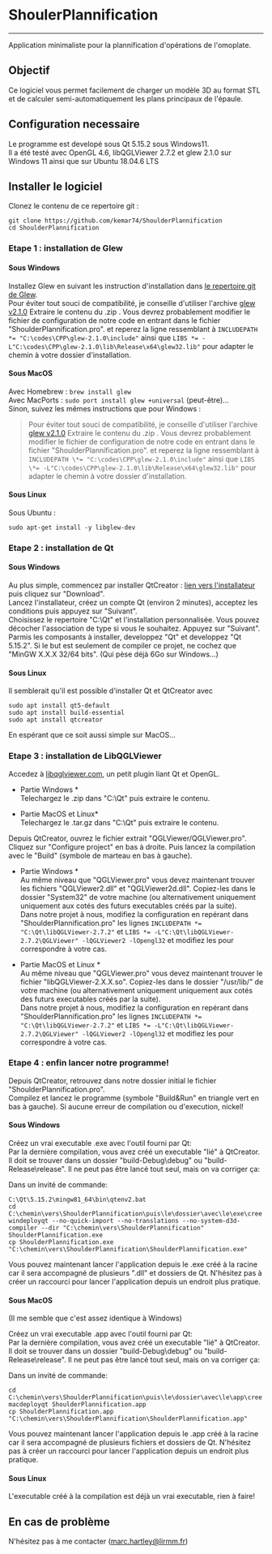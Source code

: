 # ShoulerPlannification
------
Application minimaliste pour la plannification d'opérations de l'omoplate.

## Objectif
Ce logiciel vous permet facilement de charger un modèle 3D au format STL et de calculer semi-automatiquement les plans principaux de l'épaule.

## Configuration necessaire
Le programme est developé sous Qt 5.15.2 sous Windows11.  
Il a été testé avec OpenGL 4.6, libQGLViewer 2.7.2 et glew 2.1.0 sur Windows 11 ainsi que sur Ubuntu 18.04.6 LTS

## Installer le logiciel
Clonez le contenu de ce repertoire git :  
```
git clone https://github.com/kemar74/ShoulderPlannification
cd ShoulderPlannification
```

### Etape 1 : installation de Glew
#### Sous Windows
Installez Glew en suivant les instruction d'installation dans [le repertoire git de Glew](https://github.com/nigels-com/glew).  
Pour éviter tout souci de compatibilité, je conseille d'utiliser l'archive [glew v2.1.0](https://github.com/nigels-com/glew/releases/tag/glew-2.1.0)
Extraire le contenu du .zip . Vous devrez probablement modifier le fichier de configuration de notre code en entrant dans le fichier "ShoulderPlannification.pro".
et reperez la ligne ressemblant à `INCLUDEPATH *= "C:\codes\CPP\glew-2.1.0\include"` ainsi que `LIBS *= -L"C:\codes\CPP\glew-2.1.0\lib\Release\x64\glew32.lib"` pour adapter le chemin à votre dossier d'installation.
#### Sous MacOS
Avec Homebrew : ```brew install glew```  
Avec MacPorts : ```sudo port install glew +universal``` (peut-être)...  
Sinon, suivez les mêmes instructions que pour Windows :  
> Pour éviter tout souci de compatibilité, je conseille d'utiliser l'archive [glew v2.1.0](https://github.com/nigels-com/glew/releases/tag/glew-2.1.0)
> Extraire le contenu du .zip . Vous devrez probablement modifier le fichier de configuration de notre code en entrant dans le fichier "ShoulderPlannification.pro".
> et reperez la ligne ressemblant à `INCLUDEPATH \*= "C:\codes\CPP\glew-2.1.0\include"` ainsi que `LIBS \*= -L"C:\codes\CPP\glew-2.1.0\lib\Release\x64\glew32.lib"` pour adapter le chemin à votre dossier d'installation.
#### Sous Linux
Sous Ubuntu : 
```sudo apt-get update -y
sudo apt-get install -y libglew-dev
```

### Etape 2 : installation de Qt
#### Sous Windows
Au plus simple, commencez par installer QtCreator : [lien vers l'installateur](https://www.qt.io/download-qt-installer) puis cliquez sur "Download".  
Lancez l'installateur, créez un compte Qt (environ 2 minutes), acceptez les conditions puis appuyez sur "Suivant".  
Choisissez le repertoire "C:\Qt" et l'installation personnalisée. Vous pouvez décocher l'association de type si vous le souhaitez. Appuyez sur "Suivant".  
Parmis les composants à installer, developpez "Qt" et developpez "Qt 5.15.2". Si le but est seulement de compiler ce projet, ne cochez que "MinGW X.X.X 32/64 bits". (Qui pèse déjà 6Go sur Windows...)  

#### Sous Linux 
Il semblerait qu'il est possible d'installer Qt et QtCreator avec 
```
sudo apt install qt5-default
sudo apt install build-essential
sudo apt install qtcreator
```
En espérant que ce soit aussi simple sur MacOS...

### Etape 3 : installation de LibQGLViewer
Accedez à [libqglviewer.com](http://libqglviewer.com/download.html), un petit plugin liant Qt et OpenGL.  

* Partie Windows *  
Telechargez le .zip dans "C:\Qt" puis extraire le contenu.  

* Partie MacOS et Linux*  
Telechargez le .tar.gz dans "C:\Qt" puis extraire le contenu.

Depuis QtCreator, ouvrez le fichier extrait "QGLViewer/QGLViewer.pro". Cliquez sur "Configure project" en bas à droite. Puis lancez la compilation avec le "Build" (symbole de marteau en bas à gauche).

* Partie Windows *  
Au même niveau que "QGLViewer.pro" vous devez maintenant trouver les fichiers "QGLViewer2.dll" et "QGLViewer2d.dll". Copiez-les dans le dossier "System32" de votre machine (ou alternativement uniquement uniquement aux cotés des futurs executables créés par la suite).  
Dans notre projet à nous, modifiez la configuration en repérant dans "ShoulderPlannification.pro" les lignes `INCLUDEPATH *= "C:\Qt\libQGLViewer-2.7.2"` et `LIBS *= -L"C:\Qt\libQGLViewer-2.7.2\QGLViewer" -lQGLViewer2 -lOpengl32` et modifiez les pour correspondre à votre cas.

* Partie MacOS et Linux *  
Au même niveau que "QGLViewer.pro" vous devez maintenant trouver le fichier "libQGLViewer-2.X.X.so". Copiez-les dans le dossier "/usr/lib/" de votre machine (ou alternativement uniquement uniquement aux cotés des futurs executables créés par la suite).  
Dans notre projet à nous, modifiez la configuration en repérant dans "ShoulderPlannification.pro" les lignes `INCLUDEPATH *= "C:\Qt\libQGLViewer-2.7.2"` et `LIBS *= -L"C:\Qt\libQGLViewer-2.7.2\QGLViewer" -lQGLViewer2 -lOpengl32` et modifiez les pour correspondre à votre cas.



### Etape 4 : enfin lancer notre programme!
Depuis QtCreator, retrouvez dans notre dossier initial le fichier "ShoulderPlannification.pro".  
Compilez et lancez le programme (symbole "Build&Run" en triangle vert en bas à gauche). Si aucune erreur de compilation ou d'execution, nickel!  


#### Sous Windows
Créez un vrai executable .exe avec l'outil fourni par Qt:  
Par la dernière compilation, vous avez créé un executable "lié" à QtCreator. Il doit se trouver dans un dossier "build-Debug\debug" ou "build-Release\release". Il ne peut pas être lancé tout seul, mais on va corriger ça:  

Dans un invité de commande:  
```
C:\Qt\5.15.2\mingw81_64\bin\qtenv2.bat
cd C:\chemin\vers\ShoulderPlannification\puis\le\dossier\avec\le\exe\cree
windeployqt --no-quick-import --no-translations --no-system-d3d-compiler --dir "C:\chemin\vers\ShoulderPlannification" ShoulderPlannification.exe
cp ShoulderPlannification.exe "C:\chemin\vers\ShoulderPlannification\ShoulderPlannification.exe"
```

Vous pouvez maintenant lancer l'application depuis le .exe créé à la racine car il sera accompagné de plusieurs ".dll" et dossiers de Qt. N'hésitez pas à créer un raccourci pour lancer l'application depuis un endroit plus pratique.

#### Sous MacOS 
(Il me semble que c'est assez identique à Windows)

Créez un vrai executable .app avec l'outil fourni par Qt:  
Par la dernière compilation, vous avez créé un executable "lié" à QtCreator. Il doit se trouver dans un dossier "build-Debug\debug" ou "build-Release\release". Il ne peut pas être lancé tout seul, mais on va corriger ça:  

Dans un invité de commande:  
```
cd C:\chemin\vers\ShoulderPlannification\puis\le\dossier\avec\le\app\cree
macdeployqt ShoulderPlannification.app
cp ShoulderPlannification.app "C:\chemin\vers\ShoulderPlannification\ShoulderPlannification.app"
```

Vous pouvez maintenant lancer l'application depuis le .app créé à la racine car il sera accompagné de plusieurs fichiers et dossiers de Qt. N'hésitez pas à créer un raccourci pour lancer l'application depuis un endroit plus pratique.

#### Sous Linux 
L'executable créé à la compilation est déjà un vrai executable, rien à faire!


## En cas de problème
N'hésitez pas à me contacter (marc.hartley@lirmm.fr)